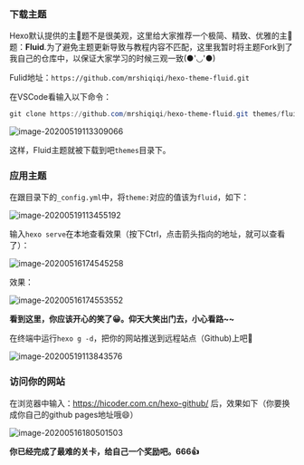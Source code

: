 ### 下载主题

Hexo默认提供的主🐖题不是很美观，这里给大家推荐一个极简、精致、优雅的主🐖题：**Fluid**.为了避免主题更新导致与教程内容不匹配，这里我暂时将主题Fork到了我自己的仓库中，以保证大家学习的时候三观一致(●'◡'●)

Fulid地址：`https://github.com/mrshiqiqi/hexo-theme-fluid.git`

在VSCode看输入以下命令：

```powershell
git clone https://github.com/mrshiqiqi/hexo-theme-fluid.git themes/fluid
```

![image-20200519113309066](https://cdn.jsdelivr.net/gh/mrshiqiqi/hexo-doc/_picture/image-20200519113309066.png)

这样，Fluid主题就被下载到吧`themes`目录下。

### 应用主题

在跟目录下的`_config.yml`中，将`theme:`对应的值该为`fluid`，如下：

![image-20200519113455192](https://cdn.jsdelivr.net/gh/mrshiqiqi/hexo-doc/_picture/image-20200519113455192.png)

输入`hexo serve`在本地查看效果（按下Ctrl，点击箭头指向的地址，就可以查看了）：

![image-20200516174545258](https://cdn.jsdelivr.net/gh/mrshiqiqi/hexo-doc/_picture/image-20200516174545258.png)

效果：

![image-20200516174553552](https://cdn.jsdelivr.net/gh/mrshiqiqi/hexo-doc/_picture/image-20200516174553552.png)

**看到这里，你应该开心的笑了😀。仰天大笑出门去，小心看路~~**

在终端中运行`hexo g -d`，把你的网站推送到远程站点（Github)上吧💪

![image-20200519113843576](https://cdn.jsdelivr.net/gh/mrshiqiqi/hexo-doc/_picture/image-20200519113843576.png)

### 访问你的网站

在浏览器中输入：https://hicoder.com.cn/hexo-github/ 后，效果如下（你要换成你自己的github pages地址哦😄）

![image-20200516180501503](https://cdn.jsdelivr.net/gh/mrshiqiqi/hexo-doc/_picture/image-20200516180501503.png)

**你已经完成了最难的关卡，给自己一个奖励吧。666👍**